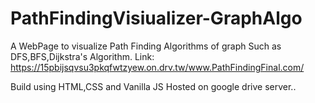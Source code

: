 # PathFindingVisiualizer-GraphAlgo
A WebPage to visualize Path Finding Algorithms of graph Such as DFS,BFS,Dijkstra's Algorithm.
Link:  https://15pbijsqvsu3pkqfwtzyew.on.drv.tw/www.PathFindingFinal.com/

Build using HTML,CSS and Vanilla JS
Hosted on google drive server..
